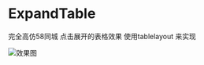 # ExpandTable
完全高仿58同城 点击展开的表格效果
使用tablelayout 来实现

![效果图](https://github.com/haibuzou/ExpandTable/raw/master/art/ScreenGif.gif) 
